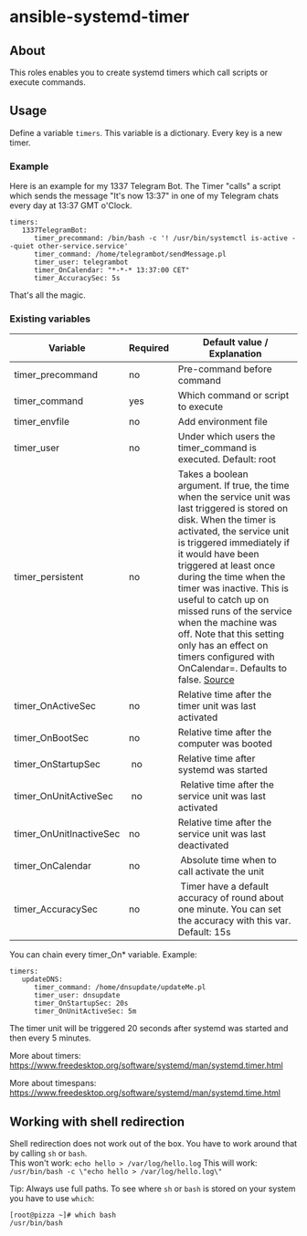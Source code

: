 # ansible-systemd-timer

## About
This roles enables you to create systemd timers which call scripts or execute commands.

## Usage

Define a variable ```timers```. This variable is a dictionary. Every key is a new timer.

### Example

Here is an example for my 1337 Telegram Bot. The Timer "calls" a script which sends the message "It's now 13:37" in one of my Telegram chats every day at 13:37 GMT o'Clock.

```
timers:
   1337TelegramBot:
      timer_precommand: /bin/bash -c '! /usr/bin/systemctl is-active --quiet other-service.service'
      timer_command: /home/telegrambot/sendMessage.pl
      timer_user: telegrambot
      timer_OnCalendar: "*-*-* 13:37:00 CET"
      timer_AccuracySec: 5s
```

That's all the magic.

### Existing variables

| Variable | Required |  Default value / Explanation |
|----------|----------|------------------------------|
| timer_precommand | no | Pre-command before command |
| timer_command |  yes | Which command or script to execute |
| timer_envfile |  no | Add environment file |
| timer_user | no | Under which users the timer_command is executed. Default: root |
| timer_persistent | no | Takes a boolean argument. If true, the time when the service unit was last triggered is stored on disk. When the timer is activated, the service unit is triggered immediately if it would have been triggered at least once during the time when the timer was inactive. This is useful to catch up on missed runs of the service when the machine was off. Note that this setting only has an effect on timers configured with OnCalendar=. Defaults to false. [Source](https://www.freedesktop.org/software/systemd/man/systemd.timer.html) |
| timer_OnActiveSec | no | Relative time after the timer unit was last activated |
| timer_OnBootSec | no | Relative time after the computer was booted |
| timer_OnStartupSec | no | Relative time after systemd was started |
| timer_OnUnitActiveSec | no | Relative time after the service unit was last activated |
| timer_OnUnitInactiveSec | no | Relative time after the service unit was last deactivated |
| timer_OnCalendar | no | Absolute time when to call activate the unit |
| timer_AccuracySec | no | Timer have a default accuracy of round about one minute. You can set the accuracy with this var. Default: 15s |

You can chain every timer_On* variable. Example:

```
timers:
   updateDNS:
      timer_command: /home/dnsupdate/updateMe.pl
      timer_user: dnsupdate
      timer_OnStartupSec: 20s
      timer_OnUnitActiveSec: 5m
```

The timer unit will be triggered 20 seconds after systemd was started and then every 5 minutes.

More about timers: https://www.freedesktop.org/software/systemd/man/systemd.timer.html

More about timespans: https://www.freedesktop.org/software/systemd/man/systemd.time.html

## Working with shell redirection

Shell redirection does not work out of the box. You have to work around that by calling `sh` or `bash`.   
This won't work: `echo hello > /var/log/hello.log`
This will work: `/usr/bin/bash -c \"echo hello > /var/log/hello.log\"`

Tip: Always use full paths. To see where `sh` or `bash` is stored on your system you have to use `which`:

```
[root@pizza ~]# which bash
/usr/bin/bash
```
